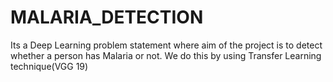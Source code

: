 # MALARIA_DETECTION
Its a Deep Learning problem statement where aim of the project is to detect whether a person has Malaria or not.  We do this by using Transfer Learning technique(VGG 19)
